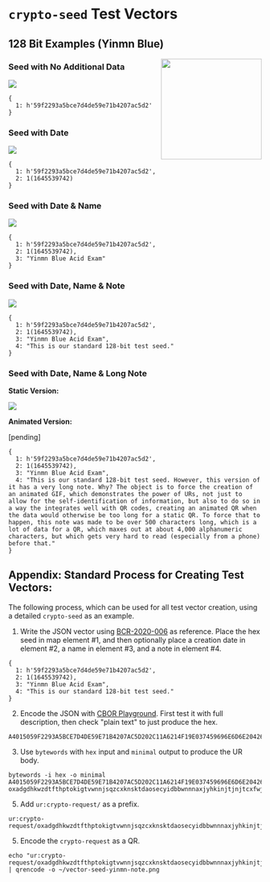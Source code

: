 # `crypto-seed` Test Vectors

## 128 Bit Examples (Yinmn Blue)

<img src="https://raw.githubusercontent.com/BlockchainCommons/crypto-commons/master/images/yinmn-blue-300.jpg" align="right" width="200">

### Seed with No Additional Data
                                                                                                                             
![](https://github.com/BlockchainCommons/crypto-commons/blob/master/images/vectors/vector-seed-yinmn.png)

```
{
  1: h'59f2293a5bce7d4de59e71b4207ac5d2'
}
```

### Seed with Date

![](https://github.com/BlockchainCommons/crypto-commons/blob/master/images/vectors/vector-seed-yinmn-date.png)

```
{
  1: h'59f2293a5bce7d4de59e71b4207ac5d2',
  2: 1(1645539742)
}
```

### Seed with Date & Name

![](https://github.com/BlockchainCommons/crypto-commons/blob/master/images/vectors/vector-seed-yinmn-date.png)

```
{
  1: h'59f2293a5bce7d4de59e71b4207ac5d2',
  2: 1(1645539742),
  3: "Yinmn Blue Acid Exam"
}
```

### Seed with Date, Name & Note

![](https://github.com/BlockchainCommons/crypto-commons/blob/master/images/vectors/vector-seed-yinmn-note.png)

```
{
  1: h'59f2293a5bce7d4de59e71b4207ac5d2',
  2: 1(1645539742),
  3: "Yinmn Blue Acid Exam",
  4: "This is our standard 128-bit test seed."
}
```

### Seed with Date, Name & Long Note

**Static Version:**

![](https://github.com/BlockchainCommons/crypto-commons/blob/master/images/vectors/vector-seed-yinmn-lnote.png)

**Animated Version:**

[pending]

```
{
  1: h'59f2293a5bce7d4de59e71b4207ac5d2',
  2: 1(1645539742),
  3: "Yinmn Blue Acid Exam",
  4: "This is our standard 128-bit test seed. However, this version of it has a very long note. Why? The object is to force the creation of an animated GIF, which demonstrates the power of URs, not just to allow for the self-identification of information, but also to do so in a way the integrates well with QR codes, creating an animated QR when the data would otherwise be too long for a static QR. To force that to happen, this note was made to be over 500 characters long, which is a lot of data for a QR, which maxes out at about 4,000 alphanumeric characters, but which gets very hard to read (especially from a phone) before that."
}
```

## Appendix: Standard Process for Creating Test Vectors:

The following process, which can be used for all test vector creation, using a detailed `crypto-seed` as an example.

1. Write the JSON vector using [BCR-2020-006](https://github.com/BlockchainCommons/Research/blob/master/papers/bcr-2020-006-urtypes.md#cryptographic-seed-crypto-seed) as reference. Place the hex seed in map element #1, and then optionally place a creation date in element #2, a name in element #3, and a note in element #4.
```
{
  1: h'59f2293a5bce7d4de59e71b4207ac5d2',
  2: 1(1645539742),
  3: "Yinmn Blue Acid Exam",
  4: "This is our standard 128-bit test seed."
}
```
2. Encode the JSON with [CBOR Playground](https://cbor.me/). First test it with full description, then check "plain text" to just produce the hex.
```
A4015059F2293A5BCE7D4DE59E71B4207AC5D202C11A6214F19E037459696E6D6E20426C75652041636964204578616D04782754686973206973206F7572207374616E64617264203132382D626974207465737420736565642E
```
3. Use `bytewords` with `hex` input and `minimal` output to produce the UR body.
```
bytewords -i hex -o minimal A4015059F2293A5BCE7D4DE59E71B4207AC5D202C11A6214F19E037459696E6D6E20426C75652041636964204578616D04782754686973206973206F7572207374616E64617264203132382D626974207465737420736565642E
oxadgdhkwzdtfthptokigtvwnnjsqzcxknsktdaosecyidbbwnnnaxjyhkinjtjnjtcxfwjzkpihcxfpiainiecxfekshsjnaaksdighisinjkcxinjkcxjlkpjpcxjkjyhsjtiehsjpiecxeheyetdpidinjycxjyihjkjycxjkihihiedmksjpaate
```
5. Add `ur:crypto-request/` as a prefix.
```
ur:crypto-request/oxadgdhkwzdtfthptokigtvwnnjsqzcxknsktdaosecyidbbwnnnaxjyhkinjtjnjtcxfwjzkpihcxfpiainiecxfekshsjnaaksdighisinjkcxinjkcxjlkpjpcxjkjyhsjtiehsjpiecxeheyetdpidinjycxjyihjkjycxjkihihiedmksjpaate
```
5. Encode the `crypto-request` as a QR.
```
echo "ur:crypto-request/oxadgdhkwzdtfthptokigtvwnnjsqzcxknsktdaosecyidbbwnnnaxjyhkinjtjnjtcxfwjzkpihcxfpiainiecxfekshsjnaaksdighisinjkcxinjkcxjlkpjpcxjkjyhsjtiehsjpiecxeheyetdpidinjycxjyihjkjycxjkihihiedmksjpaate" | qrencode -o ~/vector-seed-yinmn-note.png
```

